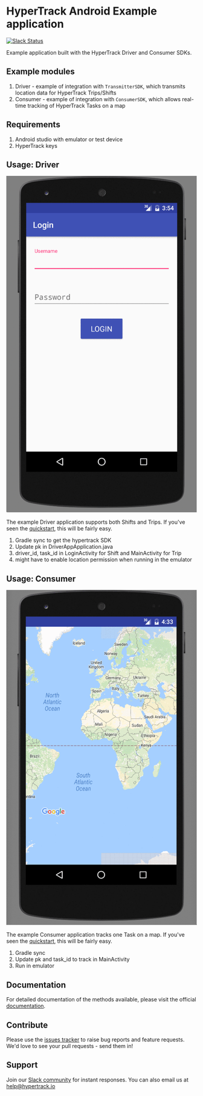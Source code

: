 # HyperTrack Android Example application
[![Slack Status](http://slack.hypertrack.io/badge.svg)](http://slack.hypertrack.io)

Example application built with the HyperTrack Driver and Consumer SDKs.

## Example modules
1. Driver - example of integration with `TransmitterSDK`, which transmits location data for HyperTrack Trips/Shifts
2. Consumer - example of integration with `ConsumerSDK`, which allows real-time tracking of HyperTrack Tasks on a map

## Requirements
1. Android studio with emulator or test device
2. HyperTrack keys

## Usage: Driver
![Driver example](readme-imgs/driver.gif)

The example Driver application supports both Shifts and Trips. If you've seen the [quickstart](http://docs.hypertrack.io/docs/start-a-trip-in-android), this will be fairly easy.

1. Gradle sync to get the hypertrack SDK
2. Update pk in DriverAppApplication.java
3. driver_id, task_id in LoginActivity for Shift and MainActivity for Trip
4. might have to enable location permission when running in the emulator

## Usage: Consumer
![Consumer example](readme-imgs/consumer.gif)

The example Consumer application tracks one Task on a map. If you've seen the [quickstart](http://docs.hypertrack.io/docs/track-a-task-in-android), this will be fairly easy.

1. Gradle sync
2. Update pk and task_id to track in MainActivity
3. Run in emulator

## Documentation
For detailed documentation of the methods available, please visit the official [documentation](https://docs.hypertrack.io/).

## Contribute
Please use the [issues tracker](https://github.com/hypertrack/example-android/issues) to raise bug reports and feature requests. We'd love to see your pull requests - send them in!

## Support
Join our [Slack community](http://slack.hypertrack.io) for instant responses. You can also email us at help@hypertrack.io
